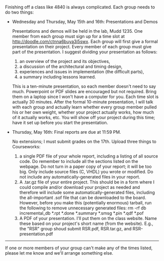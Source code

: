 Finishing off a class like 4840 is always complicated. Each group needs to do two things: 
  
  * Wednesday and Thursday, May 15th and 16th: Presentations and Demos 
	
	Presentations and demos will be held in the lab, Mudd 1235. 
	One member from each group must sign up for a time slot at 
	http://doodle.com/ctnna6buya3i5swx.
	Each group will first give a formal presentation on their project. 
	Every member of each group must give part of the presentation. 
	I suggest dividing your presentation as follows: 
	
	 1. an overview of the project and its objectives, 
	 2. a discussion of the architectural and timing design, 
	 3. experiences and issues in implementation (the difficult parts), 
	 4. a summary including lessons learned. 
	
	This is a ten-minute presentation, so each member doesn't need to say much. 
	Powerpoint or PDF slides are encouraged but not required. Bring them on a 
	laptop since I won't have a computer for you. Each time slot is actually 
	30 minutes. After the formal 10-minute presentation, I will talk with each 
	group and actually learn whether every group member pulled his or her own 
	weight, whether your project actually works, how much of it actually works, 
	etc. You will show off your project during this time; have it set up before 
	you start the presentation. 

  * Thursday, May 16th: Final reports are due at 11:59 PM. 
	
	No extensions; I must submit grades on the 17th. Upload three things to Courseworks: 

	 1. a single PDF file of your whole report, including a listing of all 
		source code. Do remember to include all the sections listed on the 
		webpage. Do not turn in a paper copy of your report; it will be too big. 
		Only include source files (C, VHDL) you wrote or modified. Do not 
		include any automatically-generated files in your report. 
	 2. A .tar.gz file of your entire project. This should be in a form where I 
	    could compile and/or download your project as needed and therefore will 
		include some automatically-generated files, including the all-important 
		.sof file that can be downloaded to the board. However, before you make 
		this (potentially enormous) tarball, run the following to remove 
		unnecessary generated files: rm -rf db incremental_db *.rpt *.done 
		*.summary *.smsg *.pin *.qdf *.pof 
	 3. A PDF of your presentation. I'll put them on the class website. Name 
	    these based on your project's short name (from the website). 
		E.g., the "RSR" group shoud submit RSR.pdf, RSR.tar.gz, and RSR-presentation.pdf 

---------------------------------------------------------------------- 
If one or more members of your group can't make any of the times listed, 
please let me know and we'll arrange something else.
